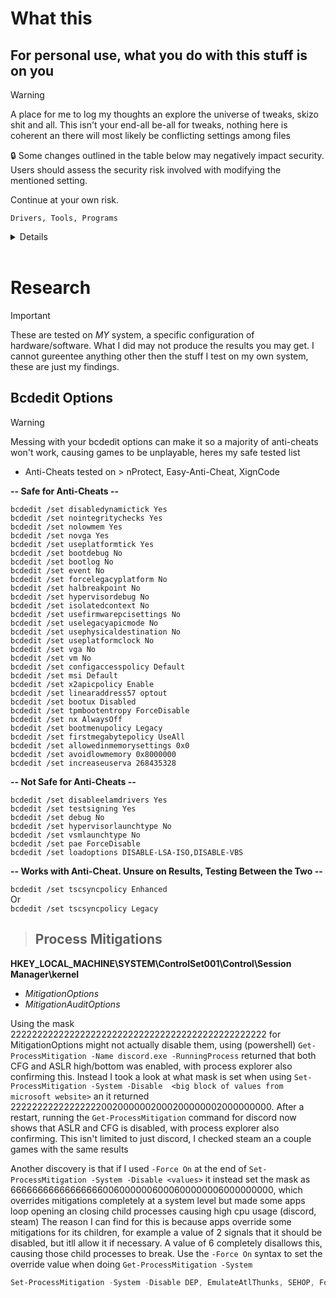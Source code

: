 # What this 
## For personal use, what you do with this stuff is on you

> [!WARNING]
> A place for me to log my thoughts an explore the universe of tweaks, skizo shit and all. This isn't your end-all be-all for tweaks, nothing here is coherent an there will most likely be conflicting settings among files<br>
>
> 🔒 Some changes outlined in the table below may negatively impact security. Users should assess the security risk involved with modifying the mentioned setting.<br>
>
> Continue at your own risk.

`Drivers, Tools, Programs`

<details><br>
  
### Drivers

(Driver may not link to most up to date stuff, check)

<p><strong>Nvidia GPU Driver</strong> - >  <a href="https://us.download.nvidia.com/Windows/572.16/572.16-desktop-win10-win11-64bit-international-dch-whql.exe">Download</a> - <em>v572.16 - 1/30/2025</em><br>
<strong>Realtek Ethernet Driver</strong> - >  <a href="https://www.realtek.com/Download/ToDownload?type=direct&downloadid=4342">Download</a> - <em>v1125.021 - 12/24/2024</em><br>
<strong>XL2546K Driver</strong> - > <a href="https://esupportdownload.benq.com/esupport/ESPORTS%20DISPLAY/Driver/XL2546K/XL2546K_WHQL%20driver_V001_Windows.zip">Download</a> - <em>v001 - 1/3/2022</em><br>
<strong>Samsung G7 Driver</strong> - > <a href="https://org.downloadcenter.samsung.com/downloadfile/ContentsFile.aspx?CDSite=US&CttFileID=8660949&CDCttType=DR&ModelType=C&ModelName=LS32BG752NNXGO&VPath=DR/202206/20220620100428315/SxxBG75x.exe">Download</a> - <em>v1.0</em><br>

> Firmware (Only if needed)

<p><strong>Samsung G7 Firmware File</strong> - >  <a href="https://org.downloadcenter.samsung.com/downloadfile/ContentsFile.aspx?CDSite=US&CttFileID=9112067&CDCttType=FM&ModelType=C&ModelName=LS32BG752NNXGO&VPath=FM/202412/20241204145341976/M-B7532GGZA.zip">Download</a> - <em>v1012.0</em><br>
<strong>Nvidia GPU Firmware Update Software</strong> - >  <a href="https://us.download.nvidia.com/Windows/uefi/firmware/1.2/NVIDIA_UEFI_Firmware_Updater_1.2-x64.exe">Download</a> - <em>v1.2 - 11/18/2022</em><br>

### Tools

(Tools may not link to most up to date stuff, check)<br>
All folders have a <strong><em># Use/Install Explanation</em></strong>, read them for help

<p><strong>ProcessExplorer</strong> - > <a href="https://download.sysinternals.com/files/ProcessExplorer.zip">Download</a> - <em>5/28/2024</em><br>
<strong>NVCleanstall</strong> - > <a href="https://us1-dl.techpowerup.com/files/oGj9YPASMSxHZgtoLyn1cQ/1738467820/NVCleanstall_1.18.0.exe">Download</a> - <em>v1.80.0 - 1/25/2025</em><br>
<strong>NvidiaProfileInspector</strong> - > <a href="https://github.com/Orbmu2k/nvidiaProfileInspector/releases/download/2.4.0.8/nvidiaProfileInspector.zip">Download</a> - <em>v2.4.0.8 - 1/26/2025</em><br>

> Optional

<strong>DiscordFixer</strong> - > <a href="https://github.com/HerXayah/Discord-Fixer/releases/download/Beta/DiscordFixer.exe">Download</a> - <em>1/22/2024</em><br>
<strong>NoSteamWebHelper</strong> - > <a href="https://github.com/Aetopia/NoSteamWebHelper/releases/download/v5.0.1/umpdc.dll">Download</a> - <em>v5.0.1 - 12/1/2024</em><br>
<strong>Custom Resolution Utility</strong> - > <a href="https://www.monitortests.com/download/cru/cru-1.5.2.zip">Download</a> - <em>v1.5.2 - 7/5/2024</em><br>
<strong>Scaled Resolution Editor</strong> - > <a href="https://www.monitortests.com/download/sre/sre-1.0.zip">Download</a> - <em>v1.0 - 1/15/2024</em><br>
<strong>SwitchPowerScheme</strong> - > <a href="https://www.sordum.org/files/downloads.php?switch-power-scheme">Download</a> - <em>v1.3 - 6/11/2021</em><br>

### Programs

(Programs may not link to most up to date stuff, check)

<p><strong>7zip</strong> - > <a href="https://www.7-zip.org/a/7z2409-x64.exe">Download</a><br>
<strong>Battle.net</strong> - > <a href="https://downloader.battle.net/download/getInstaller?os=win&installer=Battle.net-Setup.exe">Download</a><br>
<strong>BlackDesert</strong> - > <a href="https://naeu-o-dn.playblackdesert.com/UploadData/installer/BlackDesert_Installer_NAEU.exe">Download</a><br>
<strong>Deluge</strong> - > <a href="https://ftp.osuosl.org/pub/deluge/windows/deluge-2.1.1-win64-setup.exe">Download</a><br>
<strong>Discord</strong> - > <a href="https://discord.com/api/downloads/distributions/app/installers/latest?channel=stable&platform=win&arch=x64">Download</a><br>
<strong>Firefox</strong> - > <a href="https://download-installer.cdn.mozilla.net/pub/firefox/releases/134.0.2/win32/en-US/Firefox%20Installer.exe">Download</a><br>
<strong>Notepad++</strong> - > <a href="https://github.com/notepad-plus-plus/notepad-plus-plus/releases/download/v8.7.6/npp.8.7.6.Installer.x64.exe">Download</a><br>
<strong>Powershell 7</strong> - > <a href="https://github.com/PowerShell/PowerShell/releases/download/v7.5.0/PowerShell-7.5.0-win-x64.exe">Download</a><br>
<strong>System Informer</strong> - > <a href="https://sourceforge.net/projects/systeminformer/files/systeminformer-3.2.25011-release-setup.exe/download">Download</a><br>
<strong>Steam</strong> - > <a href="https://cdn.cloudflare.steamstatic.com/client/installer/SteamSetup.exe">Download</a><br>
<strong>Thunderstore Mod Manager</strong> - > <a href="https://download.overwolf.com/install/Download?ExtensionId=ahpflogoookodlegojjphcjpjaejgghjnfcdjdmi&utm_source=web_app_store">Download</a><br>
<strong>Vencord</strong> - > <a href="https://github.com/Vencord/Installer/releases/latest/download/VencordInstaller.exe">Download</a><br>
<strong>Wootility</strong> - > <a href="https://api.wooting.io/public/wootility/download?os=win&version=5.0.0-beta.6">Download</a><br>

</details><br>

# Research

> [!IMPORTANT]
> These are tested on *MY* system, a specific configuration of hardware/software. What I did may not produce the results you may get. I cannot gureentee anything other then the stuff I test on my own system, these are just my findings.

## Bcdedit Options

> [!WARNING]
> Messing with your bcdedit options can make it so a majority of anti-cheats won't work, causing games to be unplayable, heres my safe tested list

  - Anti-Cheats tested on > nProtect, Easy-Anti-Cheat, XignCode

<strong>-- Safe for Anti-Cheats --</strong>


`bcdedit /set disabledynamictick Yes`<br>
`bcdedit /set nointegritychecks Yes`<br>
`bcdedit /set nolowmem Yes`<br>
`bcdedit /set novga Yes`<br>
`bcdedit /set useplatformtick Yes`<br>
`bcdedit /set bootdebug No`<br>
`bcdedit /set bootlog No`<br>
`bcdedit /set event No`<br>
`bcdedit /set forcelegacyplatform No`<br>
`bcdedit /set halbreakpoint No`<br>
`bcdedit /set hypervisordebug No`<br>
`bcdedit /set isolatedcontext No`<br>
`bcdedit /set usefirmwarepcisettings No`<br>
`bcdedit /set uselegacyapicmode No`<br>
`bcdedit /set usephysicaldestination No`<br>
`bcdedit /set useplatformclock No`<br>
`bcdedit /set vga No`<br>
`bcdedit /set vm No`<br>
`bcdedit /set configaccesspolicy Default`<br>
`bcdedit /set msi Default`<br>
`bcdedit /set x2apicpolicy Enable`<br>
`bcdedit /set linearaddress57 optout`<br>
`bcdedit /set bootux Disabled`<br>
`bcdedit /set tpmbootentropy ForceDisable`<br>
`bcdedit /set nx AlwaysOff`<br>
`bcdedit /set bootmenupolicy Legacy`<br>
`bcdedit /set firstmegabytepolicy UseAll`<br>
`bcdedit /set allowedinmemorysettings 0x0`<br>
`bcdedit /set avoidlowmemory 0x8000000`<br>
`bcdedit /set increaseuserva 268435328`<br>


<strong>-- Not Safe for Anti-Cheats --</strong>

`bcdedit /set disableelamdrivers Yes`<br>
`bcdedit /set testsigning Yes`<br>
`bcdedit /set debug No`<br>
`bcdedit /set hypervisorlaunchtype No`<br>
`bcdedit /set vsmlaunchtype No`<br>
`bcdedit /set pae ForceDisable`<br>
`bcdedit /set loadoptions DISABLE-LSA-ISO,DISABLE-VBS`<br>

<strong>-- Works with Anti-Cheat. Unsure on Results, Testing Between the Two --</strong>

`bcdedit /set tscsyncpolicy Enhanced`<br>
Or<br>
`bcdedit /set tscsyncpolicy Legacy`<br>

>## Process Mitigations<br>

**HKEY_LOCAL_MACHINE\SYSTEM\ControlSet001\Control\Session Manager\kernel**<br>

- *MitigationOptions*  
- *MitigationAuditOptions*

Using the mask 222222222222222222222222222222222222222222222222 for MitigationOptions might not actually disable them, using (powershell) `Get-ProcessMitigation -Name discord.exe -RunningProcess` returned that both CFG and ASLR high/bottom was enabled, with process explorer also confirming this. Instead I took a look at what mask is set when using `Set-ProcessMitigation -System -Disable  <big block of values from microsoft website>` an it returned 222222222222222220020000002000200000002000000000. After a restart, running the `Get-ProcessMitigation` command for discord now shows that ASLR and CFG is disabled, with process explorer also confirming. This isn't limited to just discord, I checked steam an a couple games with the same results

Another discovery is that if I used `-Force On` at the end of `Set-ProcessMitigation -System -Disable <values>` it instead set the mask as 666666666666666660060000006000600000006000000000, which overrides mitigations completely at a system level but made some apps loop opening an closing child processes causing high cpu usage (discord, steam) The reason I can find for this is because apps override some mitigations for its children, for example a value of 2 signals that it should be disabled, but itll allow it if necessary. A value of 6 completely disallows this, causing those child processes to break. Use the `-Force On` syntax to set the override value when doing `Get-ProcessMitigation -System`


```powershell
Set-ProcessMitigation -System -Disable DEP, EmulateAtlThunks, SEHOP, ForceRelocateImages, RequireInfo, BottomUp, HighEntropy, StrictHandle, DisableWin32kSystemCalls, AuditSystemCall, DisableExtensionPoints, BlockDynamicCode, AllowThreadsToOptOut, AuditDynamicCode, CFG, SuppressExports, StrictCFG, MicrosoftSignedOnly, AllowStoreSignedBinaries, AuditMicrosoftSigned, AuditStoreSigned, EnforceModuleDependencySigning, DisableNonSystemFonts, AuditFont, BlockRemoteImageLoads, BlockLowLabelImageLoads, PreferSystem32, AuditRemoteImageLoads, AuditLowLabelImageLoads, AuditPreferSystem32, EnableExportAddressFilter, AuditEnableExportAddressFilter, EnableExportAddressFilterPlus, AuditEnableExportAddressFilterPlus, EnableImportAddressFilter, AuditEnableImportAddressFilter, EnableRopStackPivot, AuditEnableRopStackPivot, EnableRopCallerCheck, AuditEnableRopCallerCheck, EnableRopSimExec, AuditEnableRopSimExec, SEHOP, AuditSEHOP, SEHOPTelemetry, TerminateOnError, DisallowChildProcessCreation, AuditChildProcess, UserShadowStack, AuditUserShadowStack, DisableFsctlSystemCalls
```


<br>







